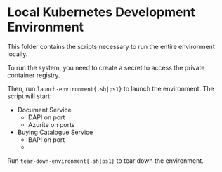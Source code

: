 # Local Kubernetes Development Environment

This folder contains the scripts necessary to run the entire environment locally. 

To run the system, you need to create a secret to access the private container registry.

Then, run `launch-environment{.sh|ps1}` to launch the environment.
The script will start:
- Document Service
  - DAPI on port 
  - Azurite on ports
- Buying Catalogue Service
  - BAPI on port
  - 


Run `tear-down-environment{.sh|ps1}` to tear down the environment.

